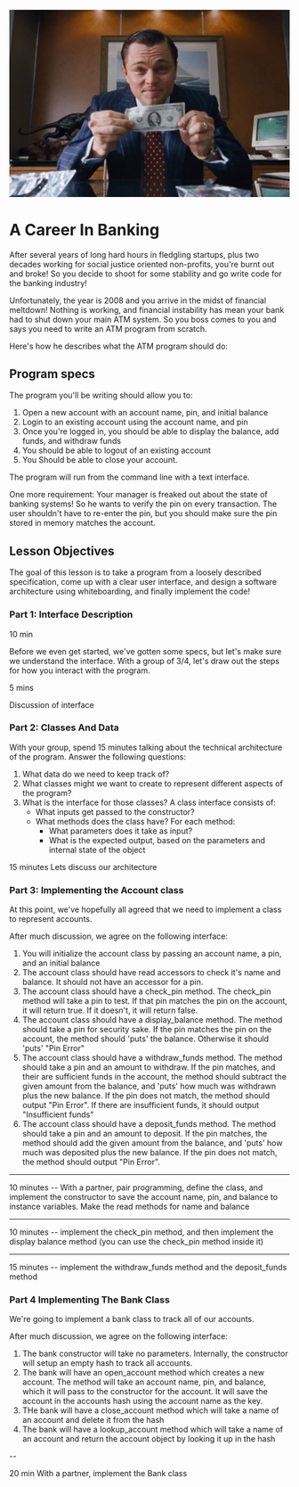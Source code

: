 ![Wolf Of Wall Street](the-wolf-of-wall-street-official-extended-trailer-0.jpg)

# A Career In Banking

After several years of long hard hours in fledgling startups, plus two decades working for social justice oriented non-profits, you're burnt out and broke! So you decide to shoot for some stability and go write code for the banking industry!

Unfortunately, the year is 2008 and you arrive in the midst of financial meltdown! Nothing is working, and financial instability has mean your bank had to shut down your main ATM system. So you boss comes to you and says you need to write an ATM program from scratch.

Here's how he describes what the ATM program should do:

## Program specs

The program you'll be writing should allow you to:

  1. Open a new account with an account name, pin, and initial balance
  2. Login to an existing account using the account name, and pin
  3. Once you're logged in, you should be able to display the balance, add funds, and withdraw funds
  4. You should be able to logout of an existing account
  5. You Should be able to close your account.

The program will run from the command line with a text interface.

One more requirement: Your manager is freaked out about the state of banking systems! So he wants to verify the pin on every transaction. The user shouldn't have to re-enter the pin, but you should make sure the pin stored in memory matches the account.

## Lesson Objectives

The goal of this lesson is to take a program from a loosely described specification, come up with a clear user interface, and design a software architecture using whiteboarding, and finally implement the code!

### Part 1: Interface Description

10 min

Before we even get started, we've gotten some specs, but let's make sure we understand the interface. With a group of 3/4, let's draw out the steps for how you interact with the program.

5 mins

Discussion of interface

### Part 2: Classes And Data

With your group, spend 15 minutes talking about the technical architecture of the program. Answer the following questions:

1. What data do we need to keep track of?
2. What classes might we want to create to represent different aspects of the program?
3. What is the interface for those classes? A class interface consists of:
	- What inputs get passed to the constructor?
	- What methods does the class have? For each method:
	   - What parameters does it take as input?
	   - What is the expected output, based on the parameters and internal state of the object

15 minutes 
Lets discuss our architecture

### Part 3: Implementing the Account class

At this point, we've hopefully all agreed that we need to implement a class to represent accounts.

After much discussion, we agree on the following interface:

1. You will initialize the account class by passing an account name, a pin, and an initial balance
2. The account class should have read accessors to check it's name and balance. It should not have an accessor for a pin.
3. The account class should have a check_pin method. The check_pin method will take a pin to test. If that pin matches the pin on the account, it will return true. If it doesn't, it will return false.
4. The account class should have a display_balance method. The method should take a pin for security sake. If the pin matches the pin on the account, the method should 'puts' the balance. Otherwise it should 'puts' "Pin Error"
5. The account class should have a withdraw_funds method. The method should take a pin and an amount to withdraw. If the pin matches, and their are sufficient funds in the account, the method should subtract the given amount from the balance, and 'puts' how much was withdrawn plus the new balance. If the pin does not match, the method should output "Pin Error". If there are insufficient funds, it should output "Insufficient funds"
5. The account class should have a deposit_funds method. The method should take a pin and an amount to deposit. If the pin matches, the method should add the given amount from the balance, and 'puts' how much was deposited plus the new balance. If the pin does not match, the method should output "Pin Error".

---

10 minutes -- With a partner, pair programming, define the class, and implement the constructor to save the account name, pin, and balance to instance variables. Make the read methods for name and balance 

---

10 minutes -- implement the check_pin method, and then implement the display balance method (you can use the check_pin method inside it)

---

15 minutes -- implement the withdraw_funds method and the deposit_funds method


### Part 4 Implementing The Bank Class

We're going to implement a bank class to track all of our accounts.

After much discussion, we agree on the following interface:

1. The bank constructor will take no parameters. Internally, the constructor will setup an empty hash to track all accounts.
2. The bank will have an open_account method which creates a new account. The method will take an account name, pin, and balance, which it will pass to the constructor for the account. It will save the account in the accounts hash using the account name as the key.
3. THe bank will have a close_account method which will take a name of an account and delete it from the hash
4. The bank will have a lookup_account method which will take a name of an account and return the account object by looking it up in the hash

--

20 min
With a partner, implement the Bank class
